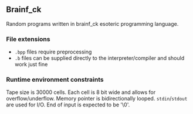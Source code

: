 ## Brainf_ck
Random programs written in brainf_ck esoteric programming language.

### File extensions
* `.bpp` files require preprocessing
* `.b` files can be supplied directly to the interpreter/compiler and should work just fine

### Runtime environment constraints
Tape size is 30000 cells. Each cell is 8 bit wide and allows for overflow/underflow. Memory pointer is bidirectionally looped. `stdin`/`stdout` are used for I/O. End of input is expected to be '\0'.
